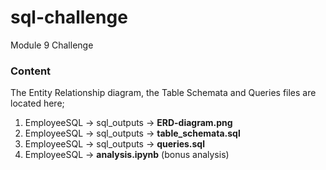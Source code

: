 # sql-challenge
Module 9 Challenge

### Content
The Entity Relationship diagram, the Table Schemata and Queries files are located here;

1. EmployeeSQL -> sql_outputs -> **ERD-diagram.png**
2. EmployeeSQL -> sql_outputs -> **table_schemata.sql**
3. EmployeeSQL -> sql_outputs -> **queries.sql**
4. EmployeeSQL -> **analysis.ipynb** (bonus analysis)


